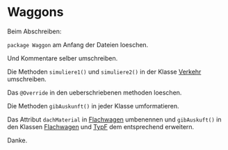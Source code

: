 # Waggons

Beim Abschreiben:

`package Waggon` am Anfang der Dateien loeschen.

Und Kommentare selber umschreiben.

Die Methoden `simuliere1()` und `simuliere2()` in der Klasse [Verkehr](Verkehr.java) umschreiben.

Das `@Override` in den ueberschriebenen methoden loeschen.

Die Methoden `gibAuskunft()` in jeder Klasse umformatieren.

Das Attribut `dachMaterial` in [Flachwagen](Flachwagen.java) umbenennen und `gibAuskuft()` in den Klassen [Flachwagen](Flachwagen.java) und [TypF](TypF.java)  dem entsprechend erweitern.

Danke.

